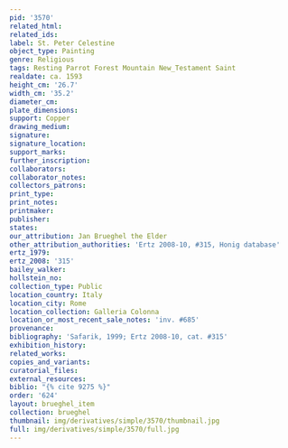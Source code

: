```yaml
---
pid: '3570'
related_html: 
related_ids: 
label: St. Peter Celestine
object_type: Painting
genre: Religious
tags: Resting Parrot Forest Mountain New_Testament Saint
realdate: ca. 1593
height_cm: '26.7'
width_cm: '35.2'
diameter_cm: 
plate_dimensions: 
support: Copper
drawing_medium: 
signature: 
signature_location: 
support_marks: 
further_inscription: 
collaborators: 
collaborator_notes: 
collectors_patrons: 
print_type: 
print_notes: 
printmaker: 
publisher: 
states: 
our_attribution: Jan Brueghel the Elder
other_attribution_authorities: 'Ertz 2008-10, #315, Honig database'
ertz_1979: 
ertz_2008: '315'
bailey_walker: 
hollstein_no: 
collection_type: Public
location_country: Italy
location_city: Rome
location_collection: Galleria Colonna
location_or_most_recent_sale_notes: 'inv. #685'
provenance: 
bibliography: 'Safarik, 1999; Ertz 2008-10, cat. #315'
exhibition_history: 
related_works: 
copies_and_variants: 
curatorial_files: 
external_resources: 
biblio: "{% cite 9275 %}"
order: '624'
layout: brueghel_item
collection: brueghel
thumbnail: img/derivatives/simple/3570/thumbnail.jpg
full: img/derivatives/simple/3570/full.jpg
---
```


